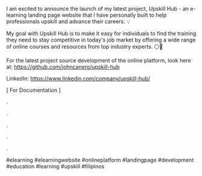 I am excited to announce the launch of my latest project, Upskill Hub - an e-learning landing page website that I have personally built to help professionals upskill and advance their careers. 💡

My goal with Upskill Hub is to make it easy for individuals to find the training they need to stay competitive in today's job market by offering a wide range of online courses and resources from top industry experts. ⚪🔵

For the latest project source development of the online platform, look here at: https://github.com/johncanero/upskill-hub

LinkedIn: https://www.linkedin.com/company/upskill-hub/

[ For Documentation ]

.

.

.

.

.

#elearning #elearningwebsite #onlineplatform #landingpage #development #education #learning #upskill #filipinos
